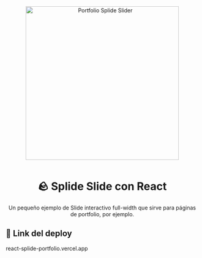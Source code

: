 <div align="center" style="margin-bottom: 20px;" >

<img alt="Portfolio Splide Slider" src="./public/portfolio.gif" width="400" style="margin-bottom: 10px;" />

# 🪨 Splide Slide con React

Un pequeño ejemplo de Slide interactivo full-width que sirve para páginas de portfolio, por ejemplo.

</div>

## 🔗 Link del deploy

react-splide-portfolio.vercel.app
